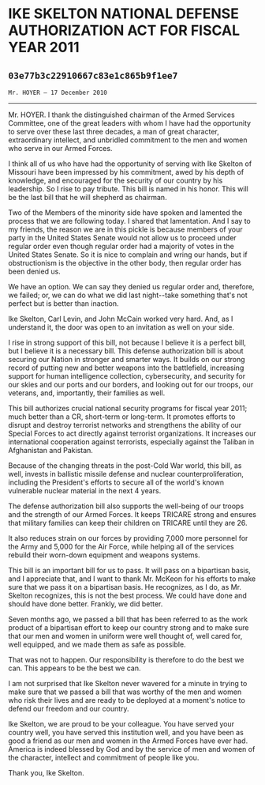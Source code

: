 # IKE SKELTON NATIONAL DEFENSE AUTHORIZATION ACT FOR FISCAL YEAR 2011
## `03e77b3c22910667c83e1c865b9f1ee7`
`Mr. HOYER — 17 December 2010`

---


Mr. HOYER. I thank the distinguished chairman of the Armed Services 
Committee, one of the great leaders with whom I have had the 
opportunity to serve over these last three decades, a man of great 
character, extraordinary intellect, and unbridled commitment to the men 
and women who serve in our Armed Forces.

I think all of us who have had the opportunity of serving with Ike 
Skelton of Missouri have been impressed by his commitment, awed by his 
depth of knowledge, and encouraged for the security of our country by 
his leadership. So I rise to pay tribute. This bill is named in his 
honor. This will be the last bill that he will shepherd as chairman.

Two of the Members of the minority side have spoken and lamented the 
process that we are following today. I shared that lamentation. And I 
say to my friends, the reason we are in this pickle is because members 
of your party in the United States Senate would not allow us to proceed 
under regular order even though regular order had a majority of votes 
in the United States Senate. So it is nice to complain and wring our 
hands, but if obstructionism is the objective in the other body, then 
regular order has been denied us.

We have an option. We can say they denied us regular order and, 
therefore, we failed; or, we can do what we did last night--take 
something that's not perfect but is better than inaction.

Ike Skelton, Carl Levin, and John McCain worked very hard. And, as I 
understand it, the door was open to an invitation as well on your side.

I rise in strong support of this bill, not because I believe it is a 
perfect bill, but I believe it is a necessary bill. This defense 
authorization bill is about securing our Nation in stronger and smarter 
ways. It builds on our strong record of putting new and better weapons 
into the battlefield, increasing support for human intelligence 
collection, cybersecurity, and security for our skies and our ports and 
our borders, and looking out for our troops, our veterans, and, 
importantly, their families as well.

This bill authorizes crucial national security programs for fiscal 
year 2011; much better than a CR, short-term or long-term. It promotes 
efforts to disrupt and destroy terrorist networks and strengthens the 
ability of our Special Forces to act directly against terrorist 
organizations. It increases our international cooperation against 
terrorists, especially against the Taliban in Afghanistan and Pakistan.

Because of the changing threats in the post-Cold War world, this 
bill, as well, invests in ballistic missile defense and nuclear 
counterproliferation, including the President's efforts to secure all 
of the world's known vulnerable nuclear material in the next 4 years.

The defense authorization bill also supports the well-being of our 
troops and the strength of our Armed Forces. It keeps TRICARE strong 
and ensures that military families can keep their children on TRICARE 
until they are 26.

It also reduces strain on our forces by providing 7,000 more 
personnel for the Army and 5,000 for the Air Force, while helping all 
of the services rebuild their worn-down equipment and weapons systems.

This bill is an important bill for us to pass. It will pass on a 
bipartisan basis, and I appreciate that, and I want to thank Mr. McKeon 
for his efforts to make sure that we pass it on a bipartisan basis. He 
recognizes, as I do, as Mr. Skelton recognizes, this is not the best 
process. We could have done and should have done better. Frankly, we 
did better.

Seven months ago, we passed a bill that has been referred to as the 
work product of a bipartisan effort to keep our country strong and to 
make sure that our men and women in uniform were well thought of, well 
cared for, well equipped, and we made them as safe as possible.



That was not to happen. Our responsibility is therefore to do the 
best we can. This appears to be the best we can.

I am not surprised that Ike Skelton never wavered for a minute in 
trying to make sure that we passed a bill that was worthy of the men 
and women who risk their lives and are ready to be deployed at a 
moment's notice to defend our freedom and our country.

Ike Skelton, we are proud to be your colleague. You have served your 
country well, you have served this institution well, and you have been 
as good a friend as our men and women in the Armed Forces have ever 
had. America is indeed blessed by God and by the service of men and 
women of the character, intellect and commitment of people like you.

Thank you, Ike Skelton.